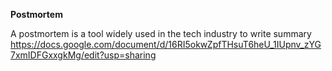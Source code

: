 **Postmortem**

A postmortem is a tool widely used in the tech industry to write summary
https://docs.google.com/document/d/16RI5okwZpfTHsuT6heU_1IUpnv_zYG7xmIDFGxxgkMg/edit?usp=sharing
